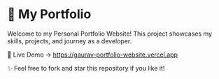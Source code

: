  # 🌟 My Portfolio

Welcome to my Personal Portfolio Website!
This project showcases my skills, projects, and journey as a developer.

🚀 Live Demo -> https://gaurav-portfolio-website.vercel.app

✨ Feel free to fork and star this repository if you like it!
